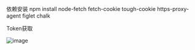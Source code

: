 依赖安装
npm install node-fetch fetch-cookie tough-cookie https-proxy-agent figlet chalk

Token获取

![image](https://github.com/user-attachments/assets/e397ed5b-4ab8-413a-8778-3e4ca6a249e9)
